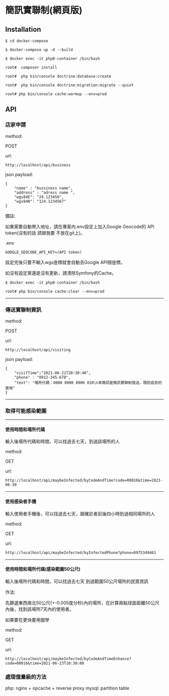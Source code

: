 # 簡訊實聯制(網頁版)

## Installation

```
$ cd docker-compose

$ docker-compose up -d --build

$ docker exec -it php8-container /bin/bash

root#  composer install

root#  php bin/console doctrine:database:create

root#  php bin/console doctrine:migration:migrate --quiet

root# php bin/console cache:warmup --env=prod

```

## API

### 店家申請

method: 

POST

url: 
```
http://localhost/api/business
```

json payload:
```
{
	"name" : "bussiness name",
	"address" : "adress name ",
	"wgs84E": "24.123456",
	"wgs84N": "124.1234567"
}
```

備註:

如果需要自動帶入地址，請在專案內.env設定上加入Google Geocode的 API token(沒有的話 請跟我要 不放在git上)。

.env
```
GOOGLE_GEOCODE_API_KEY=(API token)
```

設定完後只要不輸入wgs座標就會自動去Google API撈座標。

如沒有設定黨還是沒有更新，請清除Symfony的Cache。
```
$ docker exec -it php8-container /bin/bash

root# php bin/console cache:clear --env=prod
```

----

### 傳送實聯制資訊

method: 

POST

url:
```
http://localhost/api/visiting
```

json payload:
```
{
	"visitTime":"2021-06-21T20:30:40",
	"phone" : "0912-345-678",
	"text": "場所代碼：0000 0000 0000 010\n本簡訊是簡訊實聯制發送，限防疫目的使用"
}
```

----

### 取得可能感染範圍

----

#### 使用時間和場所代碼

輸入後場所代碼和時間，可以找過去七天，到過該場所的人

method: 

GET 

url:
```
http://localhost/api/maybeInfected/byCodeAndTime?code=00010&time=2021-06-30
```

----

#### 使用感染者手機

輸入使用者手機後，可以找過去七天，跟確診者前後四小時到過相同場所的人

method: 

GET

url:
```
http://localhost/api/maybeInfected/byInfectedPhone?phone=0975349461
```

----

#### 使用時間和場所代碼(感染範圍50公尺)

輸入後場所代碼和時間，可以找過去七天 到過範圍50公尺場所的民眾資訊

作法:

先篩選東西南北50公尺(+-0.005度分秒)內的場所，在計算兩點球面距離50公尺內後，找到該場所7天內的使用者。

如果要在更快要用圖學

method:

GET

url:
```
http://localhost/api/maybeInfected/byCodeAndTimeEnhance?code=00016&time=2021-06-23T10:30:00
```

### 處理億量級的方法

php: nginx + opcache + reverse proxy
mysql: partition table
